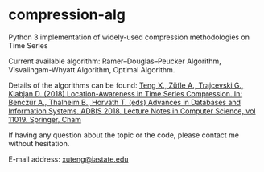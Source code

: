 # compression-alg

Python 3 implementation of widely-used compression methodologies on Time Series

Current available algorithm: Ramer–Douglas–Peucker Algorithm, Visvalingam-Whyatt Algorithm, Optimal Algorithm.

Details of the algorithms can be found: [Teng X., Züfle A., Trajcevski G., Klabjan D. (2018) Location-Awareness in Time Series Compression. In: Benczúr A., Thalheim B., Horváth T. (eds) Advances in Databases and Information Systems. ADBIS 2018. Lecture Notes in Computer Science, vol 11019. Springer, Cham](https://link.springer.com/chapter/10.1007/978-3-319-98398-1_6)

If having any question about the topic or the code, please contact me without hesitation.

E-mail address: xuteng@iastate.edu
